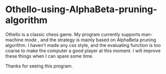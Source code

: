 # Othello-using-AlphaBeta-pruning-algorithm

Othello is a classic chess game. My program currently supports man-machine mode , and the strategy is mainly based on AlphaBeta pruning algorithm. I haven't made any css style, and the evaluating function is too coarse to make the computer a good player at this moment. I will improve these things when I can spare some time.

Thanks for seeing this program.
